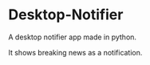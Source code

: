 # Desktop-Notifier
A desktop notifier app made in python.

It shows breaking news as a notification.
